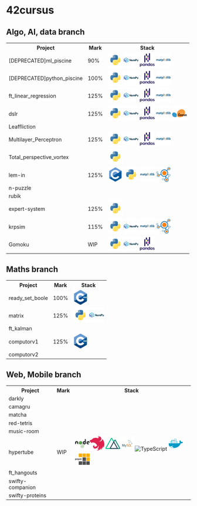 
# 42cursus

## Algo, AI, data branch
<table>
<tr><th>Project</th><th>Mark</th></th><th>Stack</th></tr>
<tr><td>[DEPRECATED]ml_piscine <td>90%<td>
<img src="https://raw.githubusercontent.com/github/explore/80688e429a7d4ef2fca1e82350fe8e3517d3494d/topics/python/python.png" alt="Python"  width=40px>
<img src="https://raw.githubusercontent.com/devicons/devicon/master/icons/numpy/numpy-original-wordmark.svg" alt="Numpy" width=40px>
<img src="https://raw.githubusercontent.com/devicons/devicon/master/icons/pandas/pandas-original-wordmark.svg" alt="Pandas" width=40px>
 <img src="https://raw.githubusercontent.com/devicons/devicon/master/icons/matplotlib/matplotlib-original-wordmark.svg" alt="Mathplotlib" width=40px>
</tr>
<tr><td>[DEPRECATED]python_piscine <td>100%<td>
<img src="https://raw.githubusercontent.com/github/explore/80688e429a7d4ef2fca1e82350fe8e3517d3494d/topics/python/python.png" alt="Python"  width=40px>
<img src="https://raw.githubusercontent.com/devicons/devicon/master/icons/numpy/numpy-original-wordmark.svg" alt="Numpy" width=40px>
<img src="https://raw.githubusercontent.com/devicons/devicon/master/icons/pandas/pandas-original-wordmark.svg" alt="Pandas" width=40px>
 <img src="https://raw.githubusercontent.com/devicons/devicon/master/icons/matplotlib/matplotlib-original-wordmark.svg" alt="Mathplotlib" width=40px>
</tr>
<tr><td>ft_linear_regression <td>125%<td>
<img src="https://raw.githubusercontent.com/github/explore/80688e429a7d4ef2fca1e82350fe8e3517d3494d/topics/python/python.png" alt="Python"  width=40px>
<img src="https://raw.githubusercontent.com/devicons/devicon/master/icons/numpy/numpy-original-wordmark.svg" alt="Numpy" width=40px>
<img src="https://raw.githubusercontent.com/devicons/devicon/master/icons/pandas/pandas-original-wordmark.svg" alt="Pandas" width=40px>
<img src="https://raw.githubusercontent.com/devicons/devicon/master/icons/matplotlib/matplotlib-original-wordmark.svg" alt="Mathplotlib" width=40px>
</tr>
<tr><td>dslr <td>125%<td>
<img src="https://raw.githubusercontent.com/github/explore/80688e429a7d4ef2fca1e82350fe8e3517d3494d/topics/python/python.png" alt="Python"  width=40px>
<img src="https://raw.githubusercontent.com/devicons/devicon/master/icons/numpy/numpy-original-wordmark.svg" alt="Numpy" width=40px>
<img src="https://raw.githubusercontent.com/devicons/devicon/master/icons/pandas/pandas-original-wordmark.svg" alt="Pandas" width=40px>
<img src="https://raw.githubusercontent.com/devicons/devicon/master/icons/matplotlib/matplotlib-original-wordmark.svg" alt="Mathplotlib" width=40px>
<img src="https://raw.githubusercontent.com/devicons/devicon/master/icons/scikitlearn/scikitlearn-original.svg" alt="scikit-learn" width=40px>
</tr>
<tr><td>Leaffliction <td><td>
</tr>
<tr>
	<td>Multilayer_Perceptron<td>125%<td>
	<img src="https://raw.githubusercontent.com/github/explore/80688e429a7d4ef2fca1e82350fe8e3517d3494d/topics/python/python.png" alt="Python"  width=40px>
<img src="https://raw.githubusercontent.com/devicons/devicon/master/icons/numpy/numpy-original-wordmark.svg" alt="Numpy" width=40px>
<img src="https://raw.githubusercontent.com/devicons/devicon/master/icons/pandas/pandas-original-wordmark.svg" alt="Pandas" width=40px>
 <img src="https://raw.githubusercontent.com/devicons/devicon/master/icons/matplotlib/matplotlib-original-wordmark.svg" alt="Mathplotlib" width=40px>
</tr>
<tr>
	<td>Total_perspective_vortex</td><td><td>
	<img src="https://raw.githubusercontent.com/github/explore/80688e429a7d4ef2fca1e82350fe8e3517d3494d/topics/python/python.png" alt="Python"  width=40px>
</td>
</tr>
<tr><td>lem-in <td>125%<td>
<img src="https://raw.githubusercontent.com/devicons/devicon/master/icons/c/c-original.svg" alt="C"  width=40px>
 <img src="https://raw.githubusercontent.com/github/explore/80688e429a7d4ef2fca1e82350fe8e3517d3494d/topics/python/python.png" alt="Python"  width=40px>
 <img src="https://raw.githubusercontent.com/devicons/devicon/master/icons/matplotlib/matplotlib-original-wordmark.svg" alt="Mathplotlib" width=40px>
 <img src="https://raw.githubusercontent.com/devicons/devicon/master/icons/networkx/networkx-original.svg" alt="Networkx" width=40px>
</tr>
<tr><td>n-puzzle <td><td></tr>
<tr><td>rubik <td><td></tr>
<tr><td>expert-system <td>125%<td>
<img src="https://raw.githubusercontent.com/github/explore/80688e429a7d4ef2fca1e82350fe8e3517d3494d/topics/python/python.png" alt="Python"  width=40px>
</tr>
<tr><td>krpsim <td>115%<td>
<img src="https://raw.githubusercontent.com/github/explore/80688e429a7d4ef2fca1e82350fe8e3517d3494d/topics/python/python.png" alt="Python"  width=40px>
<img src="https://raw.githubusercontent.com/devicons/devicon/master/icons/numpy/numpy-original-wordmark.svg" alt="Numpy" width=40px>
<img src="https://raw.githubusercontent.com/devicons/devicon/master/icons/matplotlib/matplotlib-original-wordmark.svg" alt="Mathplotlib" width=40px>
<img src="https://raw.githubusercontent.com/devicons/devicon/master/icons/networkx/networkx-original.svg" alt="Networkx" width=40px>
</tr>
<tr><td>Gomoku <td>WIP<td>
<img src="https://raw.githubusercontent.com/github/explore/80688e429a7d4ef2fca1e82350fe8e3517d3494d/topics/python/python.png" alt="Python"  width=40px>
<img src="https://raw.githubusercontent.com/devicons/devicon/master/icons/numpy/numpy-original-wordmark.svg" alt="Numpy" width=40px>
<img src="https://raw.githubusercontent.com/devicons/devicon/master/icons/pandas/pandas-original-wordmark.svg" alt="Pandas" width=40px>
</tr>
</table>

## Maths branch

<table>
<tr><th>Project</th><th>Mark</th></th><th>Stack</th></tr>
<tr><td>ready_set_boole <td>100%<td>
<img src="https://raw.githubusercontent.com/devicons/devicon/master/icons/cplusplus/cplusplus-original.svg" alt="C++"  width=40px></tr>
<tr><td>matrix <td>125%<td>
<img src="https://raw.githubusercontent.com/github/explore/80688e429a7d4ef2fca1e82350fe8e3517d3494d/topics/python/python.png" alt="Python"  width=40px>
<img src="https://raw.githubusercontent.com/devicons/devicon/master/icons/numpy/numpy-original-wordmark.svg" alt="Numpy" width=40px>
</tr>
<tr><td>ft_kalman <td><td></tr>
<tr><td>computorv1 <td>125%<td><img src="https://raw.githubusercontent.com/devicons/devicon/master/icons/cplusplus/cplusplus-original.svg" alt="C++"  width=40px></tr>
<tr><td>computorv2 <td><td></tr>
</table>


## Web, Mobile branch

<table>
<tr><th>Project</th><th>Mark</th></th><th>Stack</th></tr>
<tr><td>darkly <td><td></tr>
<tr><td>camagru</td><td></td><td></td></tr>
<tr><td>matcha<td><td></tr>
<tr><td>red-tetris<td><td></tr>
<tr><td>music-room<td><td></tr>
<tr><td>hypertube<td>WIP<td><div><img src="https://raw.githubusercontent.com/devicons/devicon/master/icons/nodejs/nodejs-original-wordmark.svg" alt="Node.js"  width=40px><img src="https://raw.githubusercontent.com/devicons/devicon/master/icons/nestjs/nestjs-original.svg" alt="NestJS" width="40px">
<img src="https://raw.githubusercontent.com/devicons/devicon/master/icons/nuxtjs/nuxtjs-original.svg" alt="Nuxt 3" width="40px"><img src="https://raw.githubusercontent.com/github/explore/80688e429a7d4ef2fca1e82350fe8e3517d3494d/topics/mysql/mysql.png" alt="MySQL"  width=40px><img src="https://iconape.com/wp-content/png_logo_vector/typescript.png" alt="TypeScript" width="40px">
<img src="https://raw.githubusercontent.com/devicons/devicon/master/icons/docker/docker-plain.svg" alt="Docker" width="40px">
<img src="https://raw.githubusercontent.com/devicons/devicon/master/icons/pnpm/pnpm-original-wordmark.svg" alt="Pnpm" width=40px>
</div></tr>
<tr><td>ft_hangouts <td><td></tr>
<tr><td>swifty-companion <td><td></tr>
<tr><td>swifty-proteins <td><td></tr>
</table>

